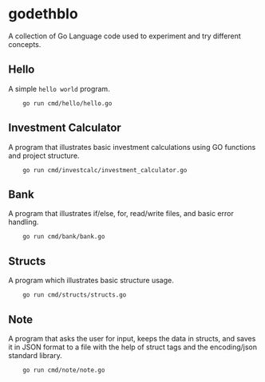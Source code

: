 # godethblo
A collection of Go Language code used to experiment and try different concepts.

## Hello
A simple `hello world` program.

        go run cmd/hello/hello.go

## Investment Calculator
A program that illustrates basic investment calculations using GO functions and project structure.

        go run cmd/investcalc/investment_calculator.go

## Bank
A program that illustrates if/else, for, read/write files, and basic error handling.

        go run cmd/bank/bank.go

## Structs
A program which illustrates basic structure usage.

        go run cmd/structs/structs.go

## Note
A program that asks the user for input, keeps the data in structs, and saves it in JSON format to a file with the help of struct tags and the encoding/json standard library.

        go run cmd/note/note.go
